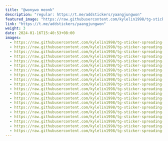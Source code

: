 ```yaml
---
title: "@wonywo meonk"
description: "regular: https://t.me/addstickers/yaangjungwon"
featured_image: "https://raw.githubusercontent.com/kylelin1998/tg-sticker-spreading-worldwide-images/main/img/2ddb97a7-4baf-4278-b381-db8c0631e24f.jpg"
link: "https://t.me/addstickers/yaangjungwon"
weight: 3
date: 2024-01-16T15:40:53+08:00
images:
  - https://raw.githubusercontent.com/kylelin1998/tg-sticker-spreading-worldwide-images/main/img/2ddb97a7-4baf-4278-b381-db8c0631e24f.jpg
  - https://raw.githubusercontent.com/kylelin1998/tg-sticker-spreading-worldwide-images/main/img/fda87e8b-d909-4f61-806b-dd788f43977e.jpg
  - https://raw.githubusercontent.com/kylelin1998/tg-sticker-spreading-worldwide-images/main/img/e869c8f9-6e45-46ac-beaa-cd10ea3b0022.jpg
  - https://raw.githubusercontent.com/kylelin1998/tg-sticker-spreading-worldwide-images/main/img/64408882-043b-44b0-b704-bfa9381d030f.jpg
  - https://raw.githubusercontent.com/kylelin1998/tg-sticker-spreading-worldwide-images/main/img/e7c308c0-24d2-479a-96bf-35bd87e86569.jpg
  - https://raw.githubusercontent.com/kylelin1998/tg-sticker-spreading-worldwide-images/main/img/61f7ab63-5036-4a21-83c9-7579e665d9fc.jpg
  - https://raw.githubusercontent.com/kylelin1998/tg-sticker-spreading-worldwide-images/main/img/57bfbf8d-4a2b-4921-900d-a24b264f20e1.jpg
  - https://raw.githubusercontent.com/kylelin1998/tg-sticker-spreading-worldwide-images/main/img/be2d5b48-ea1a-41c4-9010-b3e290c823af.jpg
  - https://raw.githubusercontent.com/kylelin1998/tg-sticker-spreading-worldwide-images/main/img/daf60519-0949-4d54-b2cd-56a61a620912.jpg
  - https://raw.githubusercontent.com/kylelin1998/tg-sticker-spreading-worldwide-images/main/img/160f1b0e-bedb-4a18-87a3-0a6ded360bb3.jpg
  - https://raw.githubusercontent.com/kylelin1998/tg-sticker-spreading-worldwide-images/main/img/94873d63-6dd9-4284-b5a2-218b0b40ac1e.jpg
  - https://raw.githubusercontent.com/kylelin1998/tg-sticker-spreading-worldwide-images/main/img/89f6029f-c442-425f-afe1-6c9544b7fa57.jpg
  - https://raw.githubusercontent.com/kylelin1998/tg-sticker-spreading-worldwide-images/main/img/42e84bda-7108-482f-a036-effc2729173d.jpg
  - https://raw.githubusercontent.com/kylelin1998/tg-sticker-spreading-worldwide-images/main/img/de4c991b-50de-4882-919d-12bde1af9acb.jpg
  - https://raw.githubusercontent.com/kylelin1998/tg-sticker-spreading-worldwide-images/main/img/05a5fc0c-31dd-40ca-8396-3b6caeef58d5.jpg
  - https://raw.githubusercontent.com/kylelin1998/tg-sticker-spreading-worldwide-images/main/img/af75133c-9c96-49ef-91c5-d589587ff3a3.jpg
  - https://raw.githubusercontent.com/kylelin1998/tg-sticker-spreading-worldwide-images/main/img/f949ce65-bf00-452e-9ef6-fcd7513905a8.jpg
  - https://raw.githubusercontent.com/kylelin1998/tg-sticker-spreading-worldwide-images/main/img/fadadca5-430e-4880-acaf-2e08801e68d5.jpg
  - https://raw.githubusercontent.com/kylelin1998/tg-sticker-spreading-worldwide-images/main/img/28115d7b-f3ac-4062-9598-9c76195682b8.jpg
  - https://raw.githubusercontent.com/kylelin1998/tg-sticker-spreading-worldwide-images/main/img/d4b3faff-7170-4d19-a613-22b2d9b9f019.jpg
---
```

